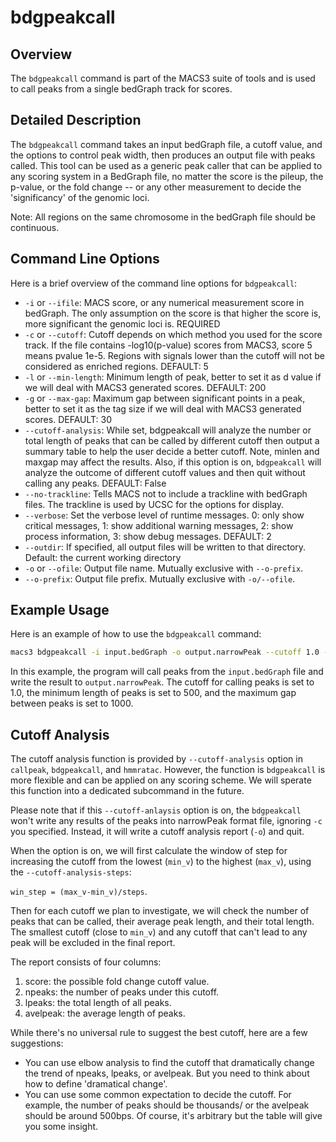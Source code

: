 # bdgpeakcall

## Overview
The `bdgpeakcall` command is part of the MACS3 suite of tools and is
used to call peaks from a single bedGraph track for scores.

## Detailed Description
The `bdgpeakcall` command takes an input bedGraph file, a cutoff
value, and the options to control peak width, then produces an output
file with peaks called. This tool can be used as a generic peak caller
that can be applied to any scoring system in a BedGraph file, no
matter the score is the pileup, the p-value, or the fold change -- or
any other measurement to decide the 'significancy' of the genomic
loci.

Note: All regions on the same chromosome in the bedGraph file should
be continuous.

## Command Line Options

Here is a brief overview of the command line options for `bdgpeakcall`:

- `-i` or `--ifile`: MACS score, or any numerical measurement score in
   bedGraph. The only assumption on the score is that higher the score
   is, more significant the genomic loci is. REQUIRED
- `-c` or `--cutoff`: Cutoff depends on which method you used for the
   score track. If the file contains -log10(p-value)  scores from
   MACS3, score 5 means pvalue 1e-5. Regions with signals lower than
   the cutoff will not be considered as enriched regions. DEFAULT: 5 
- `-l` or `--min-length`: Minimum length of peak, better to set it as
   d value if we will deal with MACS3 generated scores. DEFAULT: 200 
- `-g` or `--max-gap`: Maximum gap between significant points in a 
   peak, better to set it as the tag size if we will deal with MACS3
   generated scores. DEFAULT: 30 
- `--cutoff-analysis`: While set, bdgpeakcall will analyze the number
   or total length of peaks that can be called by different cutoff
   then output a summary table to help the user decide a better
   cutoff. Note, minlen and maxgap may affect the results. Also, if
   this option is on, `bdgpeakcall` will analyze the outcome of
   different cutoff values and then quit without calling any peaks.
   DEFAULT: False
- `--no-trackline`: Tells MACS not to include a trackline with
   bedGraph files. The trackline is used by UCSC for the options for
   display.  
- `--verbose`: Set the verbose level of runtime messages. 0: only show
   critical messages, 1: show additional warning messages, 2: show
   process information, 3: show debug messages. DEFAULT: 2
- `--outdir`: If specified, all output files will be written to that
   directory. Default: the current working directory 
- `-o` or `--ofile`: Output file name. Mutually exclusive with
   `--o-prefix`. 
- `--o-prefix`: Output file prefix. Mutually exclusive with
   `-o/--ofile`. 


## Example Usage

Here is an example of how to use the `bdgpeakcall` command:

```bash
macs3 bdgpeakcall -i input.bedGraph -o output.narrowPeak --cutoff 1.0 --minlen 500 --maxgap 1000
```

In this example, the program will call peaks from the `input.bedGraph`
file and write the result to `output.narrowPeak`. The cutoff for
calling peaks is set to 1.0, the minimum length of peaks is set to
500, and the maximum gap between peaks is set to 1000.

## Cutoff Analysis

The cutoff analysis function is provided by `--cutoff-analysis` option
in `callpeak`, `bdgpeakcall`, and `hmmratac`. However, the function is
`bdgpeakcall` is more flexible and can be applied on any scoring
scheme. We will sperate this function into a dedicated subcommand in
the future. 

Please note that if this `--cutoff-anlaysis` option is on, the
`bdgpeakcall` won't write any results of the peaks into narrowPeak
format file, ignoring `-c` you specified. Instead, it will write a
cutoff analysis report (`-o`) and quit.

When the option is on, we will first calculate the window of step for
increasing the cutoff from the lowest (`min_v`) to the highest
(`max_v`), using the `--cutoff-analysis-steps`:

`win_step = (max_v-min_v)/steps`. 

Then for each cutoff we plan to investigate, we will check the number
of peaks that can be called, their average peak length, and their
total length. The smallest cutoff (close to `min_v`) and any cutoff
that can't lead to any peak will be excluded in the final report.

The report consists of four columns:

1. score: the possible fold change cutoff value.
2. npeaks: the number of peaks under this cutoff.
3. lpeaks: the total length of all peaks.
4. avelpeak: the average length of peaks.

While there's no universal rule to suggest the best cutoff, here are a
few suggestions:

- You can use elbow analysis to find the cutoff that dramatically
   change the trend of npeaks, lpeaks, or avelpeak. But you need to
   think about how to define 'dramatical change'.
- You can use some common expectation to decide the cutoff. For
   example, the number of peaks should be thousands/ or the avelpeak
   should be around 500bps. Of course, it's arbitrary but the table
   will give you some insight.
